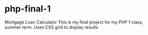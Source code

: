 # php-final-1
Mortgage Loan Calculator
This is my final project for my PHP 1 class, summer term. 
Uses CSS grid to display results
